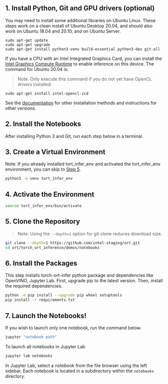 ## 1. Install Python, Git and GPU drivers (optional)

You may need to install some additional libraries on Ubuntu Linux. These steps work on a clean install of Ubuntu Desktop 20.04, and should also work on Ubuntu 18.04 and 20.10, and on Ubuntu Server.

```
sudo apt-get update
sudo apt-get upgrade
sudo apt-get install python3-venv build-essential python3-dev git-all
```

If you have a CPU with an Intel Integrated Graphics Card, you can install the [Intel Graphics Compute Runtime](https://github.com/intel/compute-runtime) to enable inference on this device. The command for Ubuntu 20.04 is:

> Note: Only execute this command if you do not yet have OpenCL drivers installed.

```
sudo apt-get install intel-opencl-icd
```

See the [documentation](https://github.com/intel/compute-runtime) for other installation methods and instructions for other versions.

## 2. Install the Notebooks

After installing Python 3 and Git, run each step below in a terminal.

## 3. Create a Virtual Environment

Note: If you already installed tort_infer_env and activated the tort_infer_env environment, you can skip to [Step 5](#5-clone-the-repository).

```bash
python3 -m venv tort_infer_env
```

## 4. Activate the Environment

```bash
source tort_infer_env/bin/activate
```

## 5. Clone the Repository

> Note: Using the `--depth=1` option for git clone reduces download size.

```bash
git clone --depth=1 https://github.com/intel-staging/ort.git
cd ort/torch_ort_inference/demos/notebooks
```

## 6. Install the Packages

This step installs torch-ort-infer python package and dependencies like OpenVINO, Jupyter Lab. First, upgrade pip to the latest version. Then, install the required dependencies. 

```bash
python -m pip install --upgrade pip wheel setuptools
pip install -r requirements.txt
```

## 7. Launch the Notebooks!

If you wish to launch only one notebook, run the command below.

```bash
jupyter "notebook path"
```

To launch all notebooks in Jupyter Lab

```bash
jupyter lab notebooks
```

In Jupyter Lab, select a notebook from the file browser using the left sidebar. Each notebook is located in a subdirectory within the `notebooks` directory.
